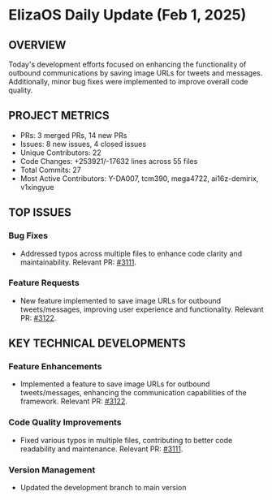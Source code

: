 # ElizaOS Daily Update (Feb 1, 2025)

## OVERVIEW 
Today's development efforts focused on enhancing the functionality of outbound communications by saving image URLs for tweets and messages. Additionally, minor bug fixes were implemented to improve overall code quality.

## PROJECT METRICS
- PRs: 3 merged PRs, 14 new PRs
- Issues: 8 new issues, 4 closed issues
- Unique Contributors: 22
- Code Changes: +253921/-17632 lines across 55 files
- Total Commits: 27
- Most Active Contributors: Y-DA007, tcm390, mega4722, ai16z-demirix, v1xingyue

## TOP ISSUES
### Bug Fixes
- Addressed typos across multiple files to enhance code clarity and maintainability. Relevant PR: [#3111](https://github.com/elizaos/eliza/pull/3111).

### Feature Requests
- New feature implemented to save image URLs for outbound tweets/messages, improving user experience and functionality. Relevant PR: [#3122](https://github.com/elizaos/eliza/pull/3122).

## KEY TECHNICAL DEVELOPMENTS
### Feature Enhancements
- Implemented a feature to save image URLs for outbound tweets/messages, enhancing the communication capabilities of the framework. Relevant PR: [#3122](https://github.com/elizaos/eliza/pull/3122).

### Code Quality Improvements
- Fixed various typos in multiple files, contributing to better code readability and maintenance. Relevant PR: [#3111](https://github.com/elizaos/eliza/pull/3111).

### Version Management
- Updated the development branch to main version